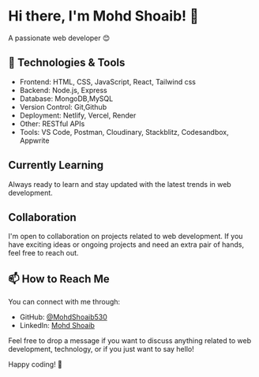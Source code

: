 # Hi there, I'm Mohd Shoaib! 👋

A passionate web developer 😊

## 🔧 Technologies & Tools

- Frontend: HTML, CSS, JavaScript, React, Tailwind css
- Backend: Node.js, Express
- Database: MongoDB,MySQL
- Version Control: Git,Github
- Deployment: Netlify, Vercel, Render
- Other: RESTful APIs
- Tools: VS Code, Postman, Cloudinary, Stackblitz, Codesandbox, Appwrite

## Currently Learning

Always ready to learn and stay updated with the latest trends in web development.

## Collaboration

I'm open to collaboration on projects related to web development. If you have exciting ideas or ongoing projects and need an extra pair of hands, feel free to reach out.

## 📫 How to Reach Me

You can connect with me through:

- GitHub: [@MohdShoaib530](https://github.com/MohdShoaib530)
- LinkedIn: [Mohd Shoaib](https://www.linkedin.com/in/mohd-shoaib530/)

Feel free to drop a message if you want to discuss anything related to web development, technology, or if you just want to say hello!

Happy coding! 🚀
